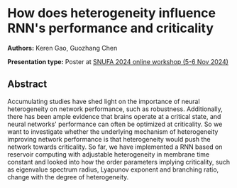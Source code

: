# How does heterogeneity influence RNN's performance and criticality

**Authors:** Keren Gao, Guozhang Chen
                           


**Presentation type:** Poster at [SNUFA 2024 online workshop (5-6 Nov 2024)](https://snufa.net/2024)

## Abstract

Accumulating studies have shed light on the importance of neural heterogeneity on network performance, such as robustness. Additionally, there has been ample evidence that brains operate at a critical state, and neural networks' performance can often be optimized at criticality. So we want to investigate whether the underlying mechanism of heterogeneity improving network performance is that heterogeneity would push the network towards criticality. So far, we have implemented a RNN based on reservoir computing with adjustable heterogeneity in membrane time constant and looked into how the order parameters implying criticality, such as eigenvalue spectrum radius, Lyapunov exponent and branching ratio, change with the degree of heterogeneity.